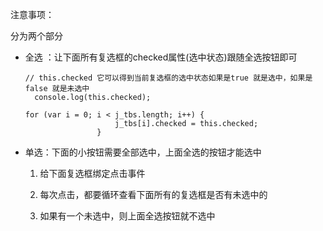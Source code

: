 注意事项：

分为两个部分
- 全选 ：让下面所有复选框的checked属性(选中状态)跟随全选按钮即可

  ```
  // this.checked 它可以得到当前复选框的选中状态如果是true 就是选中，如果是false 就是未选中
  	console.log(this.checked);
  
  ```

  ```
  for (var i = 0; i < j_tbs.length; i++) {
                      j_tbs[i].checked = this.checked;
                  }
  ```

  

- 单选：下面的小按钮需要全部选中，上面全选的按钮才能选中

  1. 给下面复选框绑定点击事件

  2. 每次点击，都要循环查看下面所有的复选框是否有未选中的

  3. 如果有一个未选中，则上面全选按钮就不选中